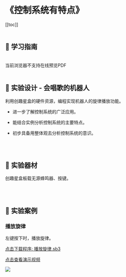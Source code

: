 # 《控制系统有特点》

[[toc]]
<br><br>

## 📒 学习指南

<br>
<object data="/tutorial/yj6box/pdf/第13课控制系统有特点.pdf" type="application/pdf" width=1200 height=800 name="控制系统有特点">
当前浏览器不支持在线预览PDF
</object>

<br>
<br>

## 📐 实验设计 - 会唱歌的机器人

利用创趣星盒的硬件资源，编程实现机器人的旋律播放功能。

- 进一步了解控制系统的广泛应用。

- 能结合实例分析控制系统的主要特点。

- 初步具备用整体观去分析控制系统的意识。

<br><br>

## 🧰 实验器材

创趣星盒板载无源蜂鸣器、按键。

<br><br>

## 🌰 实验案例

### 播放旋律

左键按下时，播放旋律。

<a href="/tutorial/yj6box/sb3/04/播放旋律.sb3">点击下载程序: 播放旋律.sb3</a>

<a href="https://www.cfunworld.com" target="_blank">点击查看演示视频</a>

<img src="/images/04/播放旋律.png">








